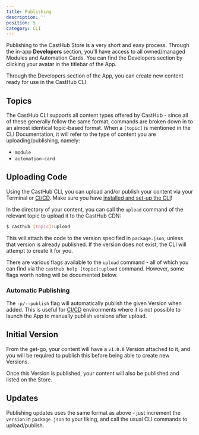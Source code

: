 ```yaml
---
title: Publishing
description: ''
position: 5
category: CLI
---
```


Publishing to the CastHub Store is a very short and easy process. Through the in-app **Developers** section, you'll have access to all owned/managed Modules and Automation Cards. You can find the Developers section by clicking your avatar in the titlebar of the App.

Through the Developers section of the App, you can create new content ready for use in the CastHub CLI.

## Topics

The CastHub CLI supports all content types offered by CastHub - since all of these generally follow the same format, commands are broken down in to an almost identical topic-based format. When a `[topic]` is mentioned in the CLI Documentation, it will refer to the type of content you are uploading/publishing, namely:

- `module`
- `automation-card`

## Uploading Code

Using the CastHub CLI, you can upload and/or publish your content via your Terminal or [CI/CD](/cli/ci). Make sure you have [installed and set-up the CLI](/cli)!

In the directory of your content, you can call the `upload` command of the relevant topic to upload it to the CastHub CDN:

```sh
$ casthub [topic]:upload
```

This will attach the code to the version specified in `package.json`, unless that version is already published. If the version does not exist, the CLI will attempt to create it for you.

There are various flags available to the `upload` command - all of which you can find via the `casthub help [topic]:upload` command. However, some flags worth noting will be documented below.

### Automatic Publishing

The `-p/--publish` flag will automatically publish the given Version when added. This is useful for [CI/CD](/cli/ci) environments where it is not possible to launch the App to manually publish versions after upload.

## Initial Version

From the get-go, your content will have a `v1.0.0` Version attached to it, and you will be required to publish this before being able to create new Versions.

Once this Version is published, your content will also be published and listed on the Store.

## Updates

Publishing updates uses the same format as above - just increment the `version` in `package.json` to your liking, and call the usual CLI commands to upload/publish.
